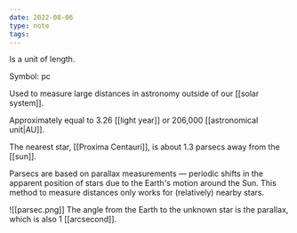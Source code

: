 ```yaml
---
date: 2022-08-06
type: note  
tags: 
---
```


Is a unit of length.

Symbol: pc

Used to measure large distances in astronomy outside of our [[solar system]].

Approximately equal to 3.26 [[light year]] or 206,000 [[astronomical unit|AU]].

The nearest star, [[Proxima Centauri]], is about 1.3 parsecs away from the [[sun]].

Parsecs are based on parallax measurements — periodic shifts in the apparent position of stars due to the Earth's motion around the Sun. This method to measure distances only works for (relatively) nearby stars.

![[parsec.png]]
The angle from the Earth to the unknown star is the parallax, which is also 1 [[arcsecond]].
